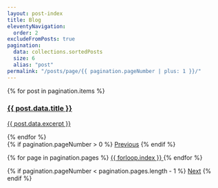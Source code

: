 ```yaml
---
layout: post-index
title: Blog
eleventyNavigation:
  order: 2
excludeFromPosts: true
pagination:
  data: collections.sortedPosts
  size: 6
  alias: "post"
permalink: "/posts/page/{{ pagination.pageNumber | plus: 1 }}/"
---
```


<div class="card-grid">
{% for post in pagination.items %}
  <a href="{{ post.url }}" class="card-preview">
    <h3 class="card-preview-title">{{ post.data.title }}</h3>
    <p class="card-preview-description">{{ post.data.excerpt }}</p>
  </a>
{% endfor %}
</div>

<div class="pagination">
  {% if pagination.pageNumber > 0 %}
    <a href="{{ pagination.href.previous }}">Previous</a>
  {% endif %}

  {% for page in pagination.pages %}
  <a href="{{ pagination.hrefs[forloop.index0] }}" class="{% if forloop.index0 == pagination.pageNumber %}current{% endif %}">
    {{ forloop.index }}
  </a>
  {% endfor %}

  {% if pagination.pageNumber < pagination.pages.length - 1 %}
    <a href="{{ pagination.href.next }}">Next</a>
  {% endif %}
</div>